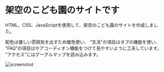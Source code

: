 # 架空のこども園のサイトです
HTML、CSS、JavaScriptを使用して、架空のこども園のサイトを作成しました。

配色は優しい雰囲気を出すため暖色使い、
"生活"の項目はタブの機能を使い、
”FAQ”の項目はやアコーディオン機能をつけて見やすいように工夫しています。
”アクセス”にはグーグルマップを読み込みます。


![screenshot](https://github.com/Tomomitonny/html-css-kodomoen/blob/main/screenshot.png)


